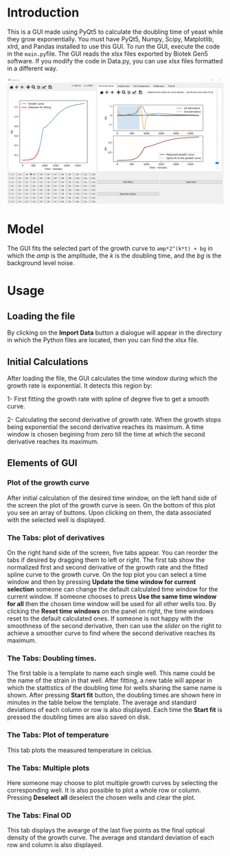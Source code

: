 # Introduction
This is a GUI made using PyQt5 to calculate the doubling time of yeast while they grow exponentially. 
You must have PyQt5, Numpy, Scipy, Matplotlib, xlrd, and Pandas installed to use this GUI. To run the GUI, execute the code in the `main.py`file.
The GUI reads the xlsx files exported by Biotek Gen5 software.
If you modify the code in Data.py, you can use xlsx files formatted in a different way.

![Screenshot of the GUI](https://github.com/Reza31415/Growth-Rate-Analysis/blob/main/Docs/Screenshots/Main%20Window2.png)

# Model
The GUI fits the selected part of the growth curve to `amp*2^(k*t) + bg` in which the *amp* is the amplitude, the *k* is the doubling time, and the *bg* is the background level noise.
# Usage
## Loading the file
By clicking on the **Import Data** button a dialogue will appear in the directory in which the Python files are located, then you can find the xlsx file.
## Initial Calculations
After loading the file, the GUI calculates the time window during which the growth rate is exponential. It detects this region by:

1- First fitting the growth rate with spline of degree five to get a smooth curve.

2- Calculating the second derivative of growth rate. When the growth stops being exponential the second derivative reaches its maximum. A time window is chosen begining from zero till the time at which the second derivative reaches its maximum.
## Elements of GUI
### Plot of the growth curve
After initial calculation of the desired time window, on the left hand side of the screen the plot of the growth curve is seen. On the bottom of this plot you see an array of buttons. Upon clicking on them, the data associated with the selected well is displayed.
### The Tabs: plot of derivatives
On the right hand side of the screen, five tabs appear. You can reorder the tabs if desired by dragging them to left or right.
The first tab show the normalized first and second derivative of the growth rate and the fitted spline curve to the growth curve. On the top plot you can select a time window and then by pressing **Update the time window for current selection** someone can change the default calculated time window for the current window. If someone chooses to press **Use the same time window for all** then the chosen time window will be used for all other wells too.
By clicking the **Reset time windows** on the panel on right, the time windows reset to the default calculated ones. If someone is not happy with the smoothness of the second derivative, then can use the *slider* on the right to achieve a smoother curve to find where the second derivative reaches its maximum. 
### The Tabs: Doubling times.
The first table is a template to name each single well. This name could be the name of the strain in that well. After fitting, a new table will appear in which the stattistics of the doubling time for wells sharing the same name is shown.
After pressing **Start fit** button, the doubling times are shown here in minutes in the table below the template. The average and standard deviations of each column or row is also displayed. Each time the **Start fit** is pressed the doubling times are also saved on disk.
### The Tabs: Plot of temperature
This tab plots the measured temperature in celcius.
### The Tabs: Multiple plots
Here someone may choose to plot multiple growth curves by selecting the corresponding well. It is also possible to plot a whole row or column. Pressing **Deselect all** deselect the chosen wells and clear the plot.
### The Tabs: Final OD
This tab displays the avearge of the last five points as the final optical density of the growth curve. The average and standard deviation of each row and column is also displayed.



